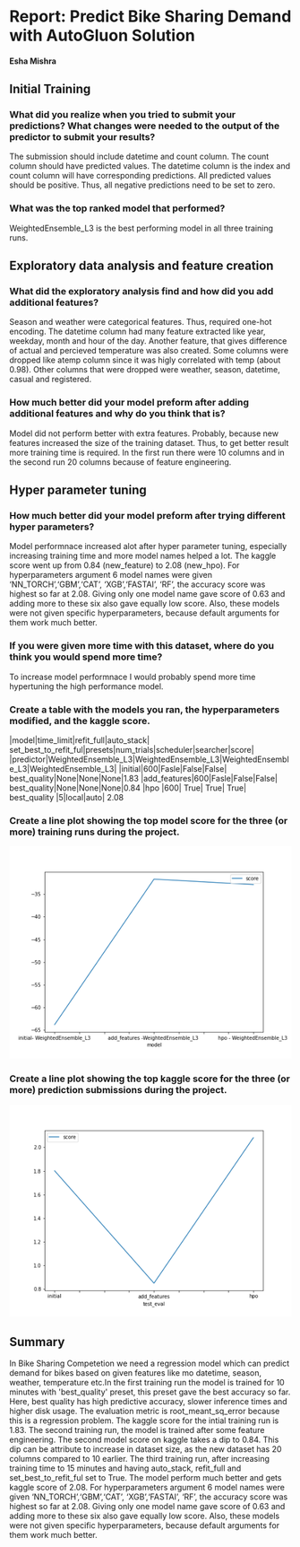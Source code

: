 # Report: Predict Bike Sharing Demand with AutoGluon Solution
####  Esha Mishra

## Initial Training
### What did you realize when you tried to submit your predictions? What changes were needed to the output of the predictor to submit your results?
The submission should include datetime and count column. The count column should have predicted values. The datetime column is the index and count column will have corresponding predictions. All predicted values should be positive. Thus, all negative predictions need to be set to zero.

### What was the top ranked model that performed?
WeightedEnsemble_L3 is the best performing model in all three training runs.

## Exploratory data analysis and feature creation
### What did the exploratory analysis find and how did you add additional features?
Season and weather were categorical features. Thus, required one-hot encoding. The datetime column had many feature extracted like year, weekday, month and hour of the day. Another feature, that gives difference of actual and percieved temperature was also created. Some columns were dropped like atemp column since it was higly correlated with temp (about 0.98). Other columns that were dropped were weather, season, datetime, casual and registered.

### How much better did your model preform after adding additional features and why do you think that is?
Model did not perform better with extra features. Probably, because new features increased the size of the training dataset. Thus, to get better result more training time is required. In the first run there were 10 columns and in the second run 20 columns because of feature engineering. 

## Hyper parameter tuning
### How much better did your model preform after trying different hyper parameters?
Model performnace increased alot after hyper parameter tuning, especially increasing training time and more model names helped a lot. The kaggle score went up from 0.84 (new_feature) to 2.08 (new_hpo). For hyperparameters argument 6 model names were given ‘NN_TORCH’,‘GBM’,‘CAT’, ‘XGB’,‘FASTAI’, ‘RF’, the accuracy score was highest so far at 2.08. Giving only one model name gave score of 0.63 and adding more to these six also gave equally low score. Also, these models were not given specific hyperparameters, because default arguments for them work much better.

### If you were given more time with this dataset, where do you think you would spend more time?
To increase model performnace I would probably spend more time hypertuning the high performance model.

### Create a table with the models you ran, the hyperparameters modified, and the kaggle score.
|model|time_limit|refit_full|auto_stack| set_best_to_refit_ful|presets|num_trials|scheduler|searcher|score|
|predictor|WeightedEnsemble_L3|WeightedEnsemble_L3|WeightedEnsemble_L3|WeightedEnsemble_L3|
|initial|600|Fasle|False|False| best_quality|None|None|None|1.83
|add_features|600|Fasle|False|False| best_quality|None|None|None|0.84
|hpo |600| True| True| True| best_quality |5|local|auto| 2.08

### Create a line plot showing the top model score for the three (or more) training runs during the project.

![model_train_score.png](model_train_score.png)

### Create a line plot showing the top kaggle score for the three (or more) prediction submissions during the project.


![model_test_score.png](model_test_score.png)

## Summary

In Bike Sharing Competetion we need a regression model which can predict demand for bikes based on given features like mo datetime, season, weather, temperature etc.In the first training run the model is trained for 10 minutes with 'best_quality' preset, this preset gave the best accuracy so far. Here, best quality has high predictive accuracy, slower inference times and higher disk usage. The evaluation metric is root_meant_sq_error because this is a regression problem. The kaggle score for the intial training run is 1.83. The second training run, the model is trained after some feature engineering. The second model score on kaggle takes a dip to 0.84. This dip can be attribute to increase in dataset size, as the new dataset has 20 columns compared to 10 earlier. The third training run, after increasing training time to 15 minutes and having auto_stack, refit_full and set_best_to_refit_ful set to True. The model perform much better and gets kaggle score of 2.08. For hyperparameters argument 6 model names were given ‘NN_TORCH’,‘GBM’,‘CAT’, ‘XGB’,‘FASTAI’, ‘RF’, the accuracy score was highest so far at 2.08. Giving only one model name gave score of 0.63 and adding more to these six also gave equally low score. Also, these models were not given specific hyperparameters, because default arguments for them work much better.